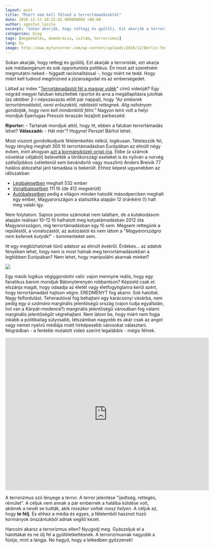 ```yaml
---
layout: post
title: "Miért nem kell félned a terrortámadásoktól"
date: 2016-12-13 10:32:42.000000000 +00:00
author: agoston_laszlo
excerpt: "Sokan akarják, hogy rettegj és gyűlölj. Ezt akarják a terroristák, sok médiaorgánum és sok politikus. Azt szeretném megmutatni neked, hogy miért ne tedd. Miért kell tudnod megőrizned a józanságodat és az emberségedet."
categories: blog
tags: [megbékélés, demokrácia, iszlám, terrorizmus]
lang: hu
image: http://www.myfuncorner.com/wp-content/uploads/2016/12/Berlin-Terror-Attack-At-Least-Nine-Dead-And-50-Injured-as-Truck-Ploughs-Into-Crowd-at-Christmas-Market-VIDEO-800x445.jpg
---
```

Sokan akarják, hogy rettegj és gyűlölj. Ezt akarják a terroristák, ezt akarja sok médiaorgánum és sok opportunista politikus. Én most azt szeretném megmutatni neked - higgadt racionalitással -, hogy miért ne tedd. Hogy miért kell tudnod megőrizned a józanságodat és az emberségedet.

Láttad az index "[Terrortámadástól fél a magyar vidék](http://index.hu/video/2016/09/13/videk_menekult_bevandorlas_terror_nepszavazas_plakat/)" című videóját? Egy nógrád megyei faluban készítettek riportot és arra a megállapításra jutottak (az október 2-i népszavazás előtt pár nappal), hogy *"Az emberek terrortámadástól, nemi erőszaktól, rablástól rettegnek. Alig néhányan gondolják, hogy nem kell mindenkitől félni."* Nagyon leíró volt a helyi mondjuk Eperlugas Presszó teraszán lezajlott párbeszéd:

**Riporter:** - Tartanak mondjuk attól, hogy itt, ebben a faluban terrortámadás lehet?
**Válaszadó:** - Hát mér'? Hogyne! Persze! Bárhol lehet.

Most viszont gondolkodjunk félelemkeltés nélkül, logikusan. Tételezzük fel, hogy tényleg meghalt 300 fő terrortámadásban Európában az elmúlt négy évben, mint ahogyan [azt a kormányközeli origó írja](http://www.origo.hu/nagyvilag/20160908-tobb-ember-hal-meg-terrorizmus-haboru.html). Ebbe (a számok növelése céljából) belevették a törökországi eseteket is és nyilván a norvég szélsőjobbos (véletlenül sem bevándorló vagy muszlim) Anders Breivik 77 halálos áldozattal járó támadása is bekerült. 
Ehhez képest ugyanebben az időszakban

- [Légibalesetben](planecrashinfo.com) meghalt 532 ember
- [Vonatbalesetben](https://www.lokal.hu/2016-02-az-elmult-10-ev-vasuti-szerencsetlensegei-europaban/) 111 fő (de 412 megsérült)
- [Autóbalesetben](http://hvg.hu/cegauto/20110516_kozlekedesi_baleset_statisztika) pedig a világon minden hatodik másodpercben meghalt egy ember, Magyarországon a statisztika alapján 12 óránként (!) halt meg valaki így.

Nem folytatom. Sajnos pontos számokat nem találtam, de a kutakodásom alapján reálisan 10-12 fő halhatott meg kutyatámadásban 2012 óta Magyarországon, míg terrortámadásban egy fő sem. Mégsem rettegünk a repüléstől, a vonatozástól, az autózástól és nem látom a "*Magyarországra nem kellenek kutyák!*" - kommenteket sem.

Itt egy megbízhatónak tűnő adatsor az elmúlt évekről. Érdekes... az adatok fényében lehet, hogy nem is most halnak meg terrortámadásokban a legtöbben Európában? Nem lehet, hogy manipulálni akarnak minket?

![](http://agostonlaszlo.hu/images/aldozatok.jpg)

Egy másik logikus végiggondolni való: vajon mennyire reális, hogy egy fanatikus barom mondjuk Bátonyterenyén robbantson? Képzeld csak el: elszánja magát, hogy odaadja az életét vagy életfogytiglanra kerül azért, hogy terrortámadást hajtson végre. EREDMÉNYT fog akarni. Sok halottat. Nagy felfordulást. Teherautóval fog behajtani egy karácsonyi vásárba, nem pedig egy *a számára* marginális jelentőségű ország (vajon tudja egyáltalán, hol van a Kárpát-medence?) marginális jelentőségű városában fog valami marginális jelentőségűt végrehajtani. Nem látom be, hogy miért nem fogja inkább a politikailag súlyosabb, létszámban nagyobb és akár csak az angol vagy német nyelvű médiája miatt hírképesebb városokat választani. Nógrádban - a fentebb mutatott videó szerint legalábbis - mégis félnek.

<iframe src="https://player.vimeo.com/video/196409137" width="640" height="480" frameborder="0" webkitallowfullscreen mozallowfullscreen allowfullscreen></iframe>

A terrorizmus szó lényege a terror. A terror jelentése "ijedtség, rettegés, rémület". A céljuk nem annak a pár embernek a halálba küldése volt, akiknek a nevét se tudták, akik *rosszkor voltak rossz helyen*. A céljuk az, hogy **te félj**. És ehhez a média és egyes, a félelemből hasznot húzó kormányok önszántukból adnak segítő kezet. 

Harcolni akarsz a terrorizmus ellen? Nyugodj meg. Gyászoljuk el a halottakat és ne ülj fel a gyűlöletkeltésnek. A terrorizmusnak nagyobb a füstje, mint a lángja. Ne hagyd, hogy a lelkedben győzzenek! 
